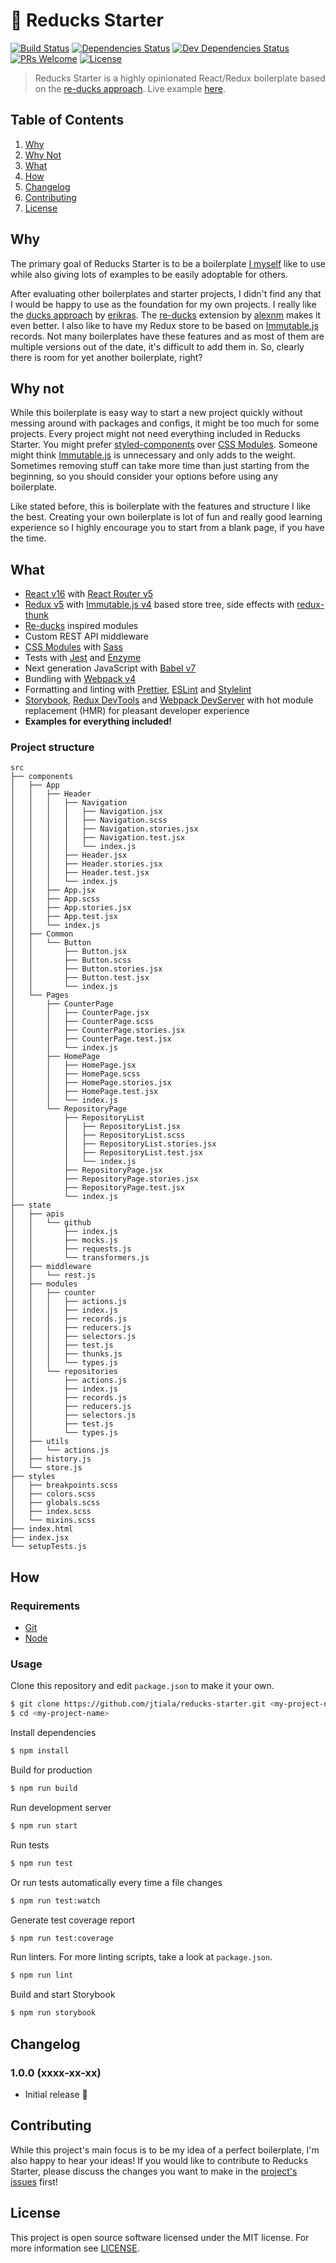 # 🦆 Reducks Starter

[![Build Status][build-status-badge]][build-status]
[![Dependencies Status][dependencies-status-badge]][dependencies-status]
[![Dev Dependencies Status][devdependencies-status-badge]][devdependencies-status]
[![PRs Welcome][prs-badge]][contributing]
[![License][license-badge]](license)

> Reducks Starter is a highly opinionated React/Redux boilerplate based on the [re-ducks approach][re-ducks]. Live example [here][example].

## Table of Contents

1. [Why](#why)
2. [Why Not](#why-not)
3. [What](#what)
4. [How](#how)
5. [Changelog](#changelog)
6. [Contributing](#contributing)
7. [License](#license)

## Why

The primary goal of Reducks Starter is to be a boilerplate [I myself][jtiala] like to use while also giving lots of examples to be easily adoptable for others.

After evaluating other boilerplates and starter projects, I didn't find any that I would be happy to use as the foundation for my own projects. I really like the [ducks approach][ducks] by [erikras][erikras]. The [re-ducks][re-ducks] extension by [alexnm][alexnm] makes it even better. I also like to have my Redux store to be based on [Immutable.js][immutable] records. Not many boilerplates have these features and as most of them are multiple versions out of the date, it's difficult to add them in. So, clearly there is room for yet another boilerplate, right?

## Why not

While this boilerplate is easy way to start a new project quickly without messing around with packages and configs, it might be too much for some projects. Every project might not need everything included in Reducks Starter. You might prefer [styled-components][styled-components] over [CSS Modules][css-modules]. Someone might think [Immutable.js][immutable] is unnecessary and only adds to the weight. Sometimes removing stuff can take more time than just starting from the beginning, so you should consider your options before using any boilerplate.

Like stated before, this is boilerplate with the features and structure I like the best. Creating your own boilerplate is lot of fun and really good learning experience so I highly encourage you to start from a blank page, if you have the time.

## What

- [React v16][react] with [React Router v5][react-router]
- [Redux v5][redux] with [Immutable.js v4][immutable] based store tree, side effects with [redux-thunk][redux-thunk]
- [Re-ducks][re-ducks] inspired modules
- Custom REST API middleware
- [CSS Modules][css-modules] with [Sass][sass]
- Tests with [Jest][jest] and [Enzyme][enzyme]
- Next generation JavaScript with [Babel v7][babel]
- Bundling with [Webpack v4][webpack]
- Formatting and linting with [Prettier][prettier], [ESLint][eslint] and [Stylelint][stylelint]
- [Storybook][storybook], [Redux DevTools][redux-dev-tools] and [Webpack DevServer][webpack-dev-server] with hot module replacement (HMR) for pleasant developer experience
- **Examples for everything included!**

### Project structure

<!--
To generate this, use
tree --dirsfirst src'
-->

```
src
├── components
│   ├── App
│   │   ├── Header
│   │   │   ├── Navigation
│   │   │   │   ├── Navigation.jsx
│   │   │   │   ├── Navigation.scss
│   │   │   │   ├── Navigation.stories.jsx
│   │   │   │   ├── Navigation.test.jsx
│   │   │   │   └── index.js
│   │   │   ├── Header.jsx
│   │   │   ├── Header.stories.jsx
│   │   │   ├── Header.test.jsx
│   │   │   └── index.js
│   │   ├── App.jsx
│   │   ├── App.scss
│   │   ├── App.stories.jsx
│   │   ├── App.test.jsx
│   │   └── index.js
│   ├── Common
│   │   └── Button
│   │       ├── Button.jsx
│   │       ├── Button.scss
│   │       ├── Button.stories.jsx
│   │       ├── Button.test.jsx
│   │       └── index.js
│   └── Pages
│       ├── CounterPage
│       │   ├── CounterPage.jsx
│       │   ├── CounterPage.scss
│       │   ├── CounterPage.stories.jsx
│       │   ├── CounterPage.test.jsx
│       │   └── index.js
│       ├── HomePage
│       │   ├── HomePage.jsx
│       │   ├── HomePage.scss
│       │   ├── HomePage.stories.jsx
│       │   ├── HomePage.test.jsx
│       │   └── index.js
│       └── RepositoryPage
│           ├── RepositoryList
│           │   ├── RepositoryList.jsx
│           │   ├── RepositoryList.scss
│           │   ├── RepositoryList.stories.jsx
│           │   ├── RepositoryList.test.jsx
│           │   └── index.js
│           ├── RepositoryPage.jsx
│           ├── RepositoryPage.stories.jsx
│           ├── RepositoryPage.test.jsx
│           └── index.js
├── state
│   ├── apis
│   │   └── github
│   │       ├── index.js
│   │       ├── mocks.js
│   │       ├── requests.js
│   │       └── transformers.js
│   ├── middleware
│   │   └── rest.js
│   ├── modules
│   │   ├── counter
│   │   │   ├── actions.js
│   │   │   ├── index.js
│   │   │   ├── records.js
│   │   │   ├── reducers.js
│   │   │   ├── selectors.js
│   │   │   ├── test.js
│   │   │   ├── thunks.js
│   │   │   └── types.js
│   │   └── repositories
│   │       ├── actions.js
│   │       ├── index.js
│   │       ├── records.js
│   │       ├── reducers.js
│   │       ├── selectors.js
│   │       ├── test.js
│   │       └── types.js
│   ├── utils
│   │   └── actions.js
│   ├── history.js
│   └── store.js
├── styles
│   ├── breakpoints.scss
│   ├── colors.scss
│   ├── globals.scss
│   ├── index.scss
│   └── mixins.scss
├── index.html
├── index.jsx
└── setupTests.js
```

## How

### Requirements

- [Git][git]
- [Node][node]

### Usage

Clone this repository and edit `package.json` to make it your own.

```bash
$ git clone https://github.com/jtiala/reducks-starter.git <my-project-name>
$ cd <my-project-name>
```

Install dependencies

```bash
$ npm install
```

Build for production

```bash
$ npm run build
```

Run development server

```bash
$ npm run start
```

Run tests

```bash
$ npm run test
```

Or run tests automatically every time a file changes

```bash
$ npm run test:watch
```

Generate test coverage report

```bash
$ npm run test:coverage
```

Run linters. For more linting scripts, take a look at `package.json`.

```bash
$ npm run lint
```

Build and start Storybook

```bash
$ npm run storybook
```

## Changelog

### 1.0.0 (xxxx-xx-xx)

- Initial release 🎉

## Contributing

While this project's main focus is to be my idea of a perfect boilerplate, I'm also happy to hear your ideas! If you would like to contribute to Reducks Starter, please discuss the changes you want to make in the [project's issues][issues] first!

## License

This project is open source software licensed under the MIT license. For more information see [LICENSE][license].

[build-status]: https://circleci.com/gh/jtiala/reducks-starter/tree/master
[build-status-badge]: https://circleci.com/gh/jtiala/reducks-starter/tree/master.svg?style=svg
[dependencies-status]: https://david-dm.org/jtiala/reducks-starter
[dependencies-status-badge]: https://img.shields.io/david/jtiala/reducks-starter.svg
[devdependencies-status]: https://david-dm.org/jtiala/reducks-starter?type=dev
[devdependencies-status-badge]: https://img.shields.io/david/dev/jtiala/reducks-starter.svg
[contributing]: #contributing
[prs-badge]: https://img.shields.io/badge/prs-welcome-blue.svg
[license]: https://github.com/jtiala/reducks-starter/blob/master/LICENSE
[license-badge]: https://img.shields.io/badge/license-MIT-blue.svg
[example]: https://jtiala.github.io/reducks-starter/
[ducks]: https://github.com/erikras/ducks-modular-redux
[erikras]: https://github.com/erikras
[re-ducks]: https://github.com/alexnm/re-ducks
[alexnm]: https://github.com/alexnm
[jtiala]: https://github.com/jtiala
[react]: https://reactjs.org/
[redux]: https://redux.js.org/
[immutable]: https://facebook.github.io/immutable-js/
[redux-thunk]: https://github.com/reduxjs/redux-thunk
[react-router]: https://github.com/ReactTraining/react-router
[css-modules]: https://github.com/css-modules/css-modules
[sass]: https://sass-lang.com/
[jest]: https://jestjs.io/
[enzyme]: https://github.com/airbnb/enzyme
[babel]: https://babeljs.io/
[webpack]: https://webpack.js.org/
[prettier]: https://prettier.io/
[eslint]: https://eslint.org/
[stylelint]: https://stylelint.io/
[storybook]: https://storybook.js.org/
[redux-dev-tools]: http://extension.remotedev.io/
[webpack-dev-server]: https://webpack.js.org/configuration/dev-server/
[styled-components]: https://www.styled-components.com/
[git]: https://git-scm.com/
[node]: https://nodejs.org/
[issues]: https://github.com/jtiala/reducks-starter/issues
